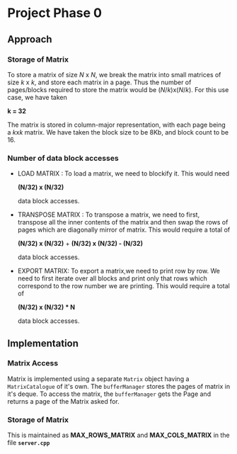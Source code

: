 # Project Phase 0

## Approach
### Storage of Matrix

To store a matrix of size *N* x *N*, we break the matrix into small matrices of size *k* x *k*, and store each matrix in a page.
Thus the number of pages/blocks required to store the matrix would be (*N*/*k*)x(*N*/*k*). For this use case, we have taken

**k = 32**

The matrix is stored in column-major representation, with each page being a *k*x*k* matrix.
We have taken the block size to be 8Kb, and block count to be 16.

### Number of data block accesses
- LOAD MATRIX : To load a matrix, we need to blockify it. This would need 

    **(N/32) x (N/32)**

    data block accesses.
- TRANSPOSE MATRIX : To transpose a matrix, we need to first, transpose all the inner contents of the matrix
    and then swap the rows of pages which are diagonally mirror of matrix.
    This would require a total of 

    **(N/32) x (N/32)** + **(N/32) x (N/32) - (N/32)**

    data block accesses.
- EXPORT MATRIX: To export a matrix,we need to print row by row.
     We need to first iterate over all blocks and print only that 
     rows which correspond to the row number we are printing.
    This would require a total of 

    **(N/32) x (N/32) * N**

    data block accesses.

## Implementation

### Matrix Access
Matrix is implemented using a separate `Matrix` object having a `MatrixCatalogue` of it's own.
The `bufferManager` stores the pages of matrix in it's deque. To access the matrix, the `bufferManager` gets the Page and returns 
a page of the Matrix asked for.

### Storage of Matrix
This is maintained as **MAX_ROWS_MATRIX** and **MAX_COLS_MATRIX** in the file **`server.cpp`**
